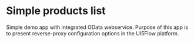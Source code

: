 # Simple products list 

Simple demo app with integrated OData webservice. 
Purpose of this app is to present reverse-proxy configuration options in the UI5Flow platform.
